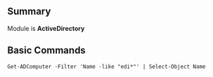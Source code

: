 ## Summary
Module is **ActiveDirectory**

## Basic Commands
    Get-ADComputer -Filter 'Name -like "edi*"' | Select-Object Name
